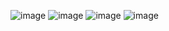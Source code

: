 ![image](https://github.com/user-attachments/assets/43bf965e-ce91-4657-82ee-87f34fbe9c59)
![image](https://github.com/user-attachments/assets/108f599d-699a-4b92-b20b-360ba0c508be)
![image](https://github.com/user-attachments/assets/863f42f1-041a-4fd3-9a23-4b4771ed2119)
![image](https://github.com/user-attachments/assets/4f2b48b2-a66b-4a5e-a7e6-c7eaa0e3e0ad)
